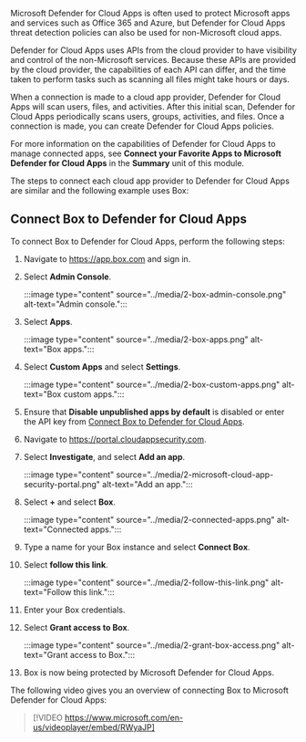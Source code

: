 Microsoft Defender for Cloud Apps is often used to protect Microsoft apps and services such as Office 365 and Azure, but Defender for Cloud Apps threat detection policies can also be used for non-Microsoft cloud apps.

Defender for Cloud Apps uses APIs from the cloud provider to have visibility and control of the non-Microsoft services. Because these APIs are provided by the cloud provider, the capabilities of each API can differ, and the time taken to perform tasks such as scanning all files might take hours or days.

When a connection is made to a cloud app provider, Defender for Cloud Apps will scan users, files, and activities. After this initial scan, Defender for Cloud Apps periodically scans users, groups, activities, and files. Once a connection is made, you can create Defender for Cloud Apps policies.

For more information on the capabilities of Defender for Cloud Apps to manage connected apps, see **Connect your Favorite Apps to Microsoft Defender for Cloud Apps** in the **Summary** unit of this module.

The steps to connect each cloud app provider to Defender for Cloud Apps are similar and the following example uses Box:

## Connect Box to Defender for Cloud Apps

To connect Box to Defender for Cloud Apps, perform the following steps:

1. Navigate to <https://app.box.com> and sign in.

2. Select **Admin Console**.

    :::image type="content" source="../media/2-box-admin-console.png" alt-text="Admin console.":::

3. Select **Apps**.

    :::image type="content" source="../media/2-box-apps.png" alt-text="Box apps.":::

4. Select **Custom Apps** and select **Settings**.

    :::image type="content" source="../media/2-box-custom-apps.png" alt-text="Box custom apps.":::

5. Ensure that **Disable unpublished apps by default** is disabled or enter the API key from [Connect Box to Defender for Cloud Apps](/cloud-app-security/connect-box-to-microsoft-cloud-app-security).

6. Navigate to <https://portal.cloudappsecurity.com>.

7. Select **Investigate**, and select **Add an app**.

    :::image type="content" source="../media/2-microsoft-cloud-app-security-portal.png" alt-text="Add an app.":::

8. Select **+** and select **Box**.

    :::image type="content" source="../media/2-connected-apps.png" alt-text="Connected apps.":::

9. Type a name for your Box instance and select **Connect Box**.

10. Select **follow this link**.

    :::image type="content" source="../media/2-follow-this-link.png" alt-text="Follow this link.":::

11. Enter your Box credentials.

12. Select **Grant access to Box**.

    :::image type="content" source="../media/2-grant-box-access.png" alt-text="Grant access to Box.":::

13. Box is now being protected by Microsoft Defender for Cloud Apps.

The following video gives you an overview of connecting Box to Microsoft Defender for Cloud Apps:

> [!VIDEO https://www.microsoft.com/en-us/videoplayer/embed/RWyaJP]
